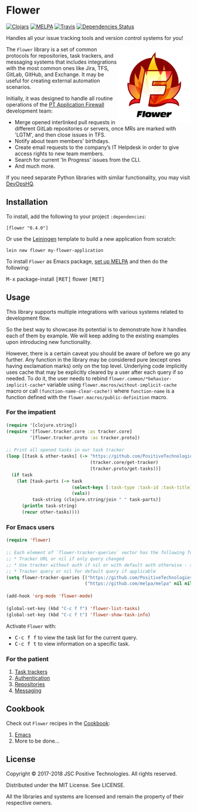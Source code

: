 # Flower

[![Clojars](https://img.shields.io/clojars/v/flower.svg)](https://clojars.org/flower)
[![MELPA](https://melpa.org/packages/flower-badge.svg)](https://melpa.org/#/flower)
[![Travis](https://img.shields.io/travis/PositiveTechnologies/flower.svg)](https://travis-ci.org/PositiveTechnologies/flower)
[![Dependencies Status](https://versions.deps.co/PositiveTechnologies/flower/status.svg)](https://versions.deps.co/PositiveTechnologies/flower)

Handles all your issue tracking tools and version control systems for you!

<img src="/images/logo/flower-logo.png" width="200px" height="209px"
    alt="Flower logo" align="right" />

The `Flower` library is a set of common protocols for repositories, task trackers, and messaging
systems that includes integrations with the most common ones like Jira, TFS, GitLab, GitHub, and
Exchange. It may be useful for creating external automation scenarios.

Initially, it was designed to handle all routine operations of the
[PT Application Firewall](https://www.ptsecurity.com/ww-en/products/af/) development team:

* Merge opened interlinked pull requests in different GitLab repositories or servers, once MRs
are marked with 'LGTM', and then close issues in TFS.
* Notify about team members' birthdays.
* Create email requests to the company’s IT Helpdesk in order to give access rights
to new team members.
* Search for current 'In Progress' issues from the CLI.
* And much more.

If you need separate Python libraries with similar functionality, you may visit
[DevOpsHQ](https://github.com/DevOpsHQ).

## Installation

To install, add the following to your project `:dependencies`:

    [flower "0.4.0"]

Or use the [Leiningen](https://leiningen.org/) template to build a new application from scratch:

    lein new flower my-flower-application

To install `Flower` as Emacs package, [set up MELPA](https://melpa.org/#/getting-started) and then do the following:

<kbd>M-x</kbd> package-install <kbd>[RET]</kbd> flower <kbd>[RET]</kbd>

## Usage

This library supports multiple integrations with various systems related to development flow.

So the best way to showcase its potential is to demonstrate how it handles each of them by example.
We will keep adding to the existing examples upon introducing new functionality.

However, there is a certain caveat you should be aware of before we go any further. Any function in
the library may be considered pure (except ones having exclamation marks) only on the top level.
Underlying code implicitly uses cache that may be explicitly cleared by a user after each query
if so needed. To do it, the user needs to rebind `flower.common/*behavior-implicit-cache*` variable
using `flower.macros/without-implicit-cache` macro or call `(function-name-clear-cache!)` where
`function-name` is a function defined with the `flower.macros/public-definition` macro.

### For the impatient

```clj
(require '[clojure.string])
(require '[flower.tracker.core :as tracker.core]
         '[flower.tracker.proto :as tracker.proto])

;; Print all opened tasks in our task tracker
(loop [[task & other-tasks] (-> "https://github.com/PositiveTechnologies/flower"
                                (tracker.core/get-tracker)
                                (tracker.proto/get-tasks))]
  (if task
    (let [task-parts (-> task
                         (select-keys [:task-type :task-id :task-title])
                         (vals))
          task-string (clojure.string/join " " task-parts)]
      (println task-string)
      (recur other-tasks))))
```

### For Emacs users

```lisp
(require 'flower)

;; Each element of `flower-tracker-queries` vector has the following format:
;; * Tracker URL or nil if only query changed
;; * Use tracker without auth if nil or with default auth otherwise - see Flower auth
;; * Tracker query or nil for default query if applicable
(setq flower-tracker-queries [("https://github.com/PositiveTechnologies/flower" nil nil)
                              ("https://github.com/melpa/melpa" nil nil)])

(add-hook 'org-mode 'flower-mode)

(global-set-key (kbd "C-c f f") 'flower-list-tasks)
(global-set-key (kbd "C-c f t") 'flower-show-task-info)
```

Activate `Flower` with:

* <kbd>C-c f f</kbd> to view the task list for the current query.
* <kbd>C-c f t</kbd> to view information on a specific task.

### For the patient

1. [Task trackers](https://github.com/PositiveTechnologies/flower/wiki/1.1.-Task-trackers)
2. [Authentication](https://github.com/PositiveTechnologies/flower/wiki/1.2.-Authentication)
3. [Repositories](https://github.com/PositiveTechnologies/flower/wiki/1.3.-Repositories)
4. [Messaging](https://github.com/PositiveTechnologies/flower/wiki/1.4.-Messaging)

## Cookbook

Check out `Flower` recipes in the [Cookbook](https://github.com/PositiveTechnologies/flower/wiki/2.-Cookbook):

1. [Emacs](https://github.com/PositiveTechnologies/flower/wiki/2.1.-Emacs)
2. More to be done...

## License

Copyright © 2017-2018 JSC Positive Technologies. All rights reserved.

Distributed under the MIT License. See LICENSE.

All the libraries and systems are licensed and remain the property of their respective owners.
